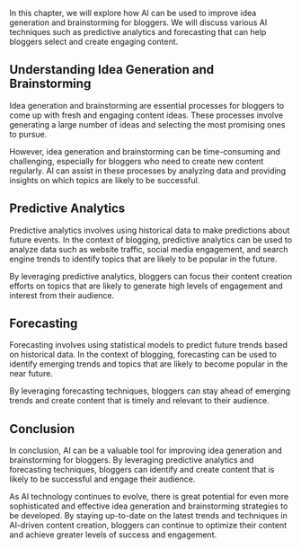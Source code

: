 
In this chapter, we will explore how AI can be used to improve idea generation and brainstorming for bloggers. We will discuss various AI techniques such as predictive analytics and forecasting that can help bloggers select and create engaging content.

Understanding Idea Generation and Brainstorming
-----------------------------------------------

Idea generation and brainstorming are essential processes for bloggers to come up with fresh and engaging content ideas. These processes involve generating a large number of ideas and selecting the most promising ones to pursue.

However, idea generation and brainstorming can be time-consuming and challenging, especially for bloggers who need to create new content regularly. AI can assist in these processes by analyzing data and providing insights on which topics are likely to be successful.

Predictive Analytics
--------------------

Predictive analytics involves using historical data to make predictions about future events. In the context of blogging, predictive analytics can be used to analyze data such as website traffic, social media engagement, and search engine trends to identify topics that are likely to be popular in the future.

By leveraging predictive analytics, bloggers can focus their content creation efforts on topics that are likely to generate high levels of engagement and interest from their audience.

Forecasting
-----------

Forecasting involves using statistical models to predict future trends based on historical data. In the context of blogging, forecasting can be used to identify emerging trends and topics that are likely to become popular in the near future.

By leveraging forecasting techniques, bloggers can stay ahead of emerging trends and create content that is timely and relevant to their audience.

Conclusion
----------

In conclusion, AI can be a valuable tool for improving idea generation and brainstorming for bloggers. By leveraging predictive analytics and forecasting techniques, bloggers can identify and create content that is likely to be successful and engage their audience.

As AI technology continues to evolve, there is great potential for even more sophisticated and effective idea generation and brainstorming strategies to be developed. By staying up-to-date on the latest trends and techniques in AI-driven content creation, bloggers can continue to optimize their content and achieve greater levels of success and engagement.
